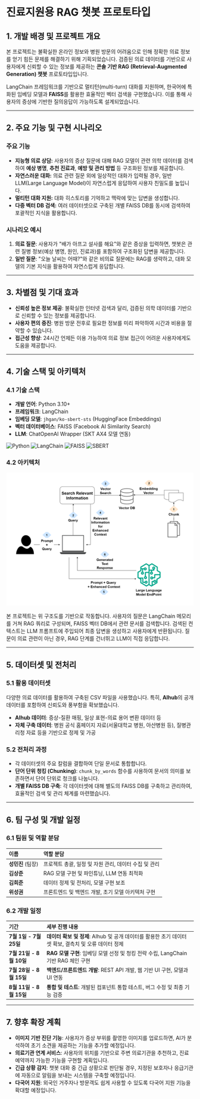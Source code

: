 # 진료지원용 RAG 챗봇 프로토타입

## 1\. 개발 배경 및 프로젝트 개요

본 프로젝트는 불확실한 온라인 정보와 병원 방문의 어려움으로 인해 정확한 의료 정보를 얻기 힘든 문제를 해결하기 위해 기획되었습니다. 검증된 의료 데이터를 기반으로 사용자에게 신뢰할 수 있는 정보를 제공하는 **콘솔 기반 RAG (Retrieval-Augmented Generation) 챗봇** 프로토타입입니다.

LangChain 프레임워크를 기반으로 멀티턴(multi-turn) 대화를 지원하며, 한국어에 특화된 임베딩 모델과 **FAISS**를 활용한 효율적인 벡터 검색을 구현했습니다. 이를 통해 사용자의 증상에 기반한 질의응답이 가능하도록 설계되었습니다.

-----

## 2\. 주요 기능 및 구현 시나리오

### 주요 기능

  - **지능형 의료 상담:** 사용자의 증상 질문에 대해 RAG 모델이 관련 의학 데이터를 검색하여 **예상 병명**, **추천 진료과**, **예방 및 관리 방법** 등 구조화된 정보를 제공합니다.
  - **자연스러운 대화:** 의료 관련 질문 외에 일상적인 대화가 입력될 경우, 일반 LLM(Large Language Model)이 자연스럽게 응답하여 사용자 친밀도를 높입니다.
  - **멀티턴 대화 지원:** 대화 히스토리를 기억하고 맥락에 맞는 답변을 생성합니다.
  - **다중 벡터 DB 검색:** 여러 데이터셋으로 구축된 개별 FAISS DB를 동시에 검색하여 포괄적인 지식을 활용합니다.

### 시나리오 예시

1.  **의료 질문**: 사용자가 "배가 아프고 설사를 해요"와 같은 증상을 입력하면, 챗봇은 관련 질병 정보(예상 병명, 원인, 진료과)를 포함하여 구조화된 답변을 제공합니다.
2.  **일반 질문**: "오늘 날씨는 어때?"와 같은 비의료 질문에는 RAG를 생략하고, 대화 모델의 기본 지식을 활용하여 자연스럽게 응답합니다.

-----

## 3\. 차별점 및 기대 효과

  - **신뢰성 높은 정보 제공**: 불확실한 인터넷 검색과 달리, 검증된 의학 데이터를 기반으로 신뢰할 수 있는 정보를 제공합니다.
  - **사용자 편의 증진**: 병원 방문 전후로 필요한 정보를 미리 파악하여 시간과 비용을 절약할 수 있습니다.
  - **접근성 향상**: 24시간 언제든 이용 가능하여 의료 정보 접근이 어려운 사용자에게도 도움을 제공합니다.

-----

## 4\. 기술 스택 및 아키텍처

### 4.1 기술 스택

  - **개발 언어**: Python 3.10+
  - **프레임워크**: LangChain
  - **임베딩 모델**: `jhgan/ko-sbert-sts` (HuggingFace Embeddings)
  - **벡터 데이터베이스**: FAISS (Facebook AI Similarity Search)
  - **LLM**: ChatOpenAI Wrapper (SKT AX4 모델 연동)


![Python](https://img.shields.io/badge/Python-3.10-blue?logo=python&logoColor=white)
![LangChain](https://img.shields.io/badge/LangChain-v0.1.0-purple?logo=chainlink&logoColor=white)
![FAISS](https://img.shields.io/badge/FAISS-yellowgreen?logo=facebook&logoColor=white)
![SBERT](https://img.shields.io/badge/SBERT-KO--SBERT-lightblue?logo=semanticweb&logoColor=black)


### 4.2 아키텍처
![아키텍처 구조도](/rag_model.png) 

본 프로젝트는 위 구조도를 기반으로 작동합니다. 사용자의 질문은 LangChain 메모리를 거쳐 RAG 쿼리로 구성되며, FAISS 벡터 DB에서 관련 문서를 검색합니다. 검색된 컨텍스트는 LLM 프롬프트에 주입되어 최종 답변을 생성하고 사용자에게 반환됩니다. 질문이 의료 관련이 아닌 경우, RAG 단계를 건너뛰고 LLM이 직접 응답합니다.

-----

## 5\. 데이터셋 및 전처리

### 5.1 활용 데이터셋

다양한 의료 데이터를 활용하여 구축된 CSV 파일을 사용했습니다. 특히, **AIhub**의 공개 데이터를 포함하여 신뢰도와 풍부함을 확보했습니다.

  - **AIhub 데이터**: 증상-질환 매핑, 일상 표현-의료 용어 변환 데이터 등
  - **자체 구축 데이터**: 병원 공식 홈페이지 자료(서울대학교 병원, 아산병원 등), 질병관리청 자료 등을 기반으로 정제 및 가공

### 5.2 전처리 과정

  - 각 데이터셋의 주요 칼럼을 결합하여 단일 문서로 통합합니다.
  - **단어 단위 청킹 (Chunking)**: `chunk_by_words` 함수를 사용하여 문서의 의미를 보존하면서 단어 단위로 청크를 나눕니다.
  - **개별 FAISS DB 구축**: 각 데이터셋에 대해 별도의 FAISS DB를 구축하고 관리하여, 효율적인 검색 및 관리 체계를 마련했습니다.

-----

## 6\. 팀 구성 및 개발 일정

### 6.1 팀원 및 역할 분담

| 이름 | 역할 분담 |
|:---|:---|
| **성민진** (팀장) | 프로젝트 총괄, 일정 및 자원 관리, 데이터 수집 및 관리 |
| **김상준** | RAG 모델 구현 및 파인튜닝, LLM 연동 최적화 |
| **김희준** | 데이터 정제 및 전처리, 모델 구현 보조 |
| **위성권** | 프론트엔드 및 백엔드 개발, 초기 모델 아키텍처 구현 |

### 6.2 개발 일정

| 기간 | 세부 진행 내용 |
|:---|:---|
| **7월 1일 - 7월 25일** | **데이터 확보 및 정제**: AIhub 및 공개 데이터를 활용한 초기 데이터셋 확보, 결측치 및 오류 데이터 정제 |
| **7월 21일 - 8월 10일**| **RAG 모델 구현**: 임베딩 모델 선정 및 청킹 전략 수립, LangChain 기반 RAG 체인 구현 |
| **7월 28일 - 8월 15일**| **백엔드/프론트엔드 개발**: REST API 개발, 웹 기반 UI 구현, 모델과 UI 연동 |
| **8월 11일 - 8월 15일**| **통합 및 테스트**: 개발된 컴포넌트 통합 테스트, 버그 수정 및 최종 기능 검증 |

-----

## 7\. 향후 확장 계획

  - **이미지 기반 진단 기능**: 사용자가 증상 부위를 촬영한 이미지를 업로드하면, AI가 분석하여 초기 소견을 제공하는 기능을 추가할 예정입니다.
  - **의료기관 연계 서비스**: 사용자의 위치를 기반으로 주변 의료기관을 추천하고, 진료 예약까지 가능한 기능을 구현할 계획입니다.
  - **긴급 상황 감지**: 챗봇 대화 중 긴급 상황으로 판단될 경우, 지정된 보호자나 응급기관에 자동으로 알림을 보내는 시스템을 구축할 예정입니다.
  - **다국어 지원**: 외국인 거주자나 방문객도 쉽게 사용할 수 있도록 다국어 지원 기능을 확대할 예정입니다.